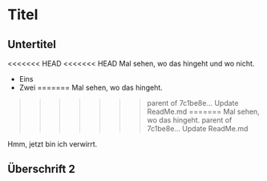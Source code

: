 # Titel
## Untertitel
<<<<<<< HEAD
<<<<<<< HEAD
Mal sehen, wo das hingeht und wo nicht.
* Eins
* Zwei
=======
Mal sehen, wo das hingeht.
>>>>>>> parent of 7c1be8e... Update ReadMe.md
=======
Mal sehen, wo das hingeht.
>>>>>>> parent of 7c1be8e... Update ReadMe.md

Hmm, jetzt bin ich verwirrt.
## Überschrift 2


